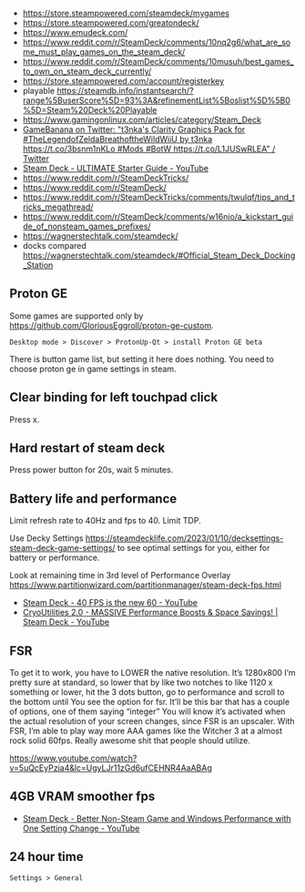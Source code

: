 - https://store.steampowered.com/steamdeck/mygames
- https://store.steampowered.com/greatondeck/
- https://www.emudeck.com/
- https://www.reddit.com/r/SteamDeck/comments/10nq2g6/what_are_some_must_play_games_on_the_steam_deck/
- https://www.reddit.com/r/SteamDeck/comments/10musuh/best_games_to_own_on_steam_deck_currently/
- https://store.steampowered.com/account/registerkey
- playable https://steamdb.info/instantsearch/?range%5BuserScore%5D=93%3A&refinementList%5Boslist%5D%5B0%5D=Steam%20Deck%20Playable
- https://www.gamingonlinux.com/articles/category/Steam_Deck
- [GameBanana on Twitter: "t3nka's Clarity Graphics Pack for #TheLegendofZeldaBreathoftheWildWiiU by t3nka https://t.co/3bsnm1nKLo #Mods #BotW https://t.co/L1JUSwRLEA" / Twitter](https://twitter.com/GameBanana/status/1239687904475131907)
- [Steam Deck - ULTIMATE Starter Guide - YouTube](https://www.youtube.com/watch?v=MbpGPqacCos)
- https://www.reddit.com/r/SteamDeckTricks/
- https://www.reddit.com/r/SteamDeck/
- https://www.reddit.com/r/SteamDeckTricks/comments/twulqf/tips_and_tricks_megathread/
- https://www.reddit.com/r/SteamDeck/comments/w16nio/a_kickstart_guide_of_nonsteam_games_prefixes/
- https://wagnerstechtalk.com/steamdeck/
- docks compared https://wagnerstechtalk.com/steamdeck/#Official_Steam_Deck_Docking_Station

## Proton GE

Some games are supported only by https://github.com/GloriousEggroll/proton-ge-custom.

`Desktop mode > Discover > ProtonUp-Qt > install Proton GE beta`

There is button game list, but setting it here does nothing. You need to choose proton ge in game settings in steam.

## Clear binding for left touchpad click

Press x.

## Hard restart of steam deck

Press power button for 20s, wait 5 minutes.

## Battery life and performance

Limit refresh rate to 40Hz and fps to 40. Limit TDP.

Use Decky Settings https://steamdecklife.com/2023/01/10/decksettings-steam-deck-game-settings/ to see optimal settings for you, either for battery or performance.

Look at remaining time in 3rd level of Performance Overlay https://www.partitionwizard.com/partitionmanager/steam-deck-fps.html

- [Steam Deck - 40 FPS is the new 60 - YouTube](https://www.youtube.com/watch?v=ZWZI3CKlByc)
- [CryoUtilities 2.0 - MASSIVE Performance Boosts & Space Savings! | Steam Deck - YouTube](https://www.youtube.com/watch?v=C9EjXYZUqUs)

## FSR

To get it to work, you have to LOWER the native resolution. It’s 1280x800 I’m pretty sure at standard, so lower that by like two notches to like 1120 x something or lower, hit the 3 dots button, go to performance and scroll to the bottom until You see the option for fsr. It’ll be this bar that has a couple of options, one of them saying “integer” You will know it’s activated when the actual resolution of your screen changes, since FSR is an upscaler. With FSR, I’m able to play way more AAA games like the Witcher 3 at a almost rock solid 60fps. Really awesome shit that people should utilize.

https://www.youtube.com/watch?v=5uQcEyPzia4&lc=UgyLJr11zGd6ufCEHNR4AaABAg

## 4GB VRAM smoother fps

- [Steam Deck - Better Non-Steam Game and Windows Performance with One Setting Change - YouTube](https://www.youtube.com/watch?v=qt7l2_SmGnc&t=62s)

## 24 hour time

`Settings > General`
